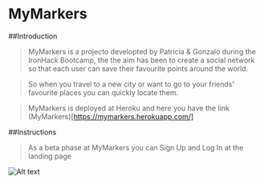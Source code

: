 # MyMarkers
##Introduction
>MyMarkers is a projecto developted by Patricia & Gonzalo during the IronHack Bootcamp, the the aim has been to create a social network so that each user can save their favourite points around the world.

>So when you travel to a new city or want to go to your friends' favourite places you can quickly locate them.

>MyMarkers is deployed at Heroku and here you have the link (MyMarkers)[https://mymarkers.herokuapp.com/]

##Instructions 
>As a beta phase at MyMarkers you can Sign Up and Log In at the landing page 

![Alt text](https://www.elastic.co/assets/bltada7771f270d08f6/enhanced-buzz-1492-1379411828-15.jpg "Title")
